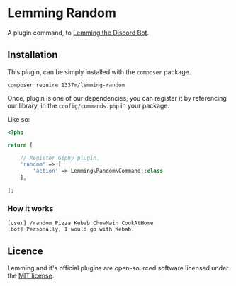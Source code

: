 # Lemming Random

A plugin command, to [Lemming the Discord Bot](https://github.com/1337m/lemming).

## Installation

This plugin, can be simply installed with the `composer` package.

```
composer require 1337m/lemming-random
```

Once, plugin is one of our dependencies, 
you can register it by referencing our library, 
in the `config/commands.php` in your package.

Like so:

```php
<?php

return [

    // Register Giphy plugin.
    'random' => [
        'action' => Lemming\Random\Command::class
    ],

];
```

### How it works

```
[user] /random Pizza Kebab ChowMain CookAtHome
[bot] Personally, I would go with Kebab.
```

## Licence

Lemming and it's official plugins are open-sourced software licensed under the 
[MIT license](http://opensource.org/licenses/MIT).
